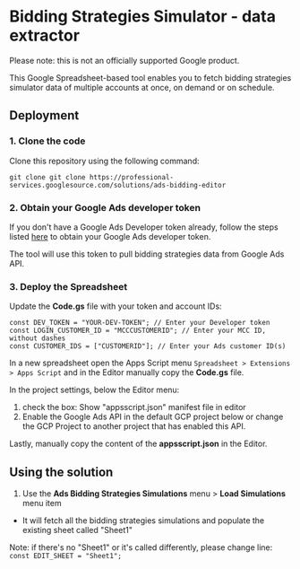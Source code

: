 # Bidding Strategies Simulator - data extractor
Please note: this is not an officially supported Google product.

This Google Spreadsheet-based tool enables you to fetch bidding strategies
simulator data of multiple accounts at once, on demand or on schedule.

## Deployment

### 1. Clone the code

Clone this repository using the following command:
```
git clone git clone https://professional-services.googlesource.com/solutions/ads-bidding-editor
```

### 2. Obtain your Google Ads developer token


If you don't have a Google Ads Developer token already, follow the steps listed
[here](https://developers.google.com/google-ads/api/docs/first-call/dev-token)
to obtain your Google Ads developer token.

The tool will use this token to pull bidding strategies data from Google Ads API.

### 3. Deploy the Spreadsheet

Update the **Code.gs** file with your token and account IDs:
```
const DEV_TOKEN = "YOUR-DEV-TOKEN"; // Enter your Developer token
const LOGIN_CUSTOMER_ID = "MCCCUSTOMERID"; // Enter your MCC ID, without dashes
const CUSTOMER_IDS = ["CUSTOMERID"]; // Enter your Ads customer ID(s)
```

In a new spreadsheet open the Apps Script menu ```Spreadsheet > Extensions > Apps Script```
and in the Editor manually copy the **Code.gs** file.

In the project settings, below the Editor menu:

1) check the box: Show "appsscript.json" manifest file in editor
2) Enable the Google Ads API in the default GCP project below or change the
GCP Project to another project that has enabled this API.

Lastly, manually copy the content of the **appsscript.json** in the Editor.

## Using the solution

 1. Use the **Ads Bidding Strategies Simulations** menu > **Load Simulations** menu item
   * It will fetch all the bidding strategies simulations and populate the
   existing sheet called "Sheet1"

Note: if there's no "Sheet1" or it's called differently, please change line:
``` const EDIT_SHEET = "Sheet1"; ```